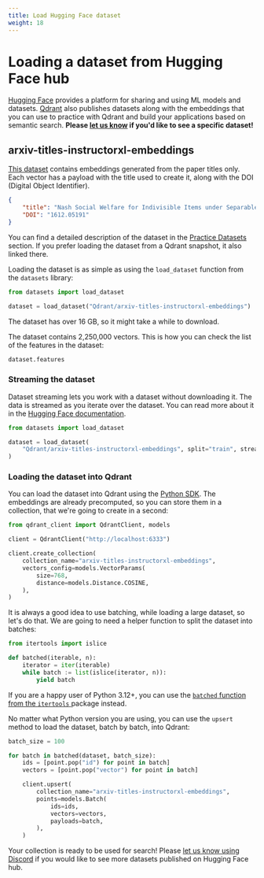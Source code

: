 ```yaml
---
title: Load Hugging Face dataset
weight: 18
---
```


# Loading a dataset from Hugging Face hub

[Hugging Face](https://huggingface.co/) provides a platform for sharing and using ML models and
datasets. [Qdrant](https://huggingface.co/Qdrant) also publishes datasets along with the
embeddings that you can use to practice with Qdrant and build your applications based on semantic
search. **Please [let us know](https://qdrant.to/discord) if you'd like to see a specific dataset!**

## arxiv-titles-instructorxl-embeddings

[This dataset](https://huggingface.co/datasets/Qdrant/arxiv-titles-instructorxl-embeddings) contains 
embeddings generated from the paper titles only. Each vector has a payload with the title used to 
create it, along with the DOI (Digital Object Identifier).

```json
{
    "title": "Nash Social Welfare for Indivisible Items under Separable, Piecewise-Linear Concave Utilities",
    "DOI": "1612.05191"
}
```

You can find a detailed description of the dataset in the [Practice Datasets](/documentation/datasets/#journal-article-titles) 
section. If you prefer loading the dataset from a Qdrant snapshot, it also linked there.

Loading the dataset is as simple as using the `load_dataset` function from the `datasets` library:

```python
from datasets import load_dataset

dataset = load_dataset("Qdrant/arxiv-titles-instructorxl-embeddings")
```

<aside role="status">The dataset has over 16 GB, so it might take a while to download.</aside>

The dataset contains 2,250,000 vectors. This is how you can check the list of the features in the dataset:

```python
dataset.features
```

### Streaming the dataset

Dataset streaming lets you work with a dataset without downloading it. The data is streamed as 
you iterate over the dataset. You can read more about it in the [Hugging Face 
documentation](https://huggingface.co/docs/datasets/stream).

```python
from datasets import load_dataset

dataset = load_dataset(
    "Qdrant/arxiv-titles-instructorxl-embeddings", split="train", streaming=True
)
```

### Loading the dataset into Qdrant

You can load the dataset into Qdrant using the [Python SDK](https://github.com/qdrant/qdrant-client).
The embeddings are already precomputed, so you can store them in a collection, that we're going
to create in a second:

```python
from qdrant_client import QdrantClient, models

client = QdrantClient("http://localhost:6333")

client.create_collection(
    collection_name="arxiv-titles-instructorxl-embeddings",
    vectors_config=models.VectorParams(
        size=768,
        distance=models.Distance.COSINE,
    ),
)
```

It is always a good idea to use batching, while loading a large dataset, so let's do that.
We are going to need a helper function to split the dataset into batches:

```python
from itertools import islice

def batched(iterable, n):
    iterator = iter(iterable)
    while batch := list(islice(iterator, n)):
        yield batch
```

If you are a happy user of Python 3.12+, you can use the [`batched` function from the `itertools`
](https://docs.python.org/3/library/itertools.html#itertools.batched) package instead.

No matter what Python version you are using, you can use the `upsert` method to load the dataset,
batch by batch, into Qdrant:

```python
batch_size = 100

for batch in batched(dataset, batch_size):
    ids = [point.pop("id") for point in batch]
    vectors = [point.pop("vector") for point in batch]

    client.upsert(
        collection_name="arxiv-titles-instructorxl-embeddings",
        points=models.Batch(
            ids=ids,
            vectors=vectors,
            payloads=batch,
        ),
    )
```

Your collection is ready to be used for search! Please [let us know using Discord](https://qdrant.to/discord) 
if you would like to see more datasets published on Hugging Face hub.